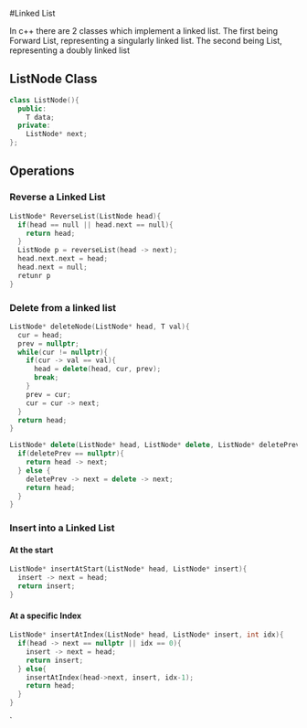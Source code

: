 #Linked List

In c++ there are 2 classes which implement a linked list. The first being Forward List, representing a singularly linked list. The second being List, representing a doubly linked list

## ListNode Class

```c++
class ListNode(){
  public:
    T data;
  private:
    ListNode* next;
};
```
## Operations

### Reverse a Linked List

```c++
ListNode* ReverseList(ListNode head){
  if(head == null || head.next == null){
    return head;
  }
  ListNode p = reverseList(head -> next);
  head.next.next = head;
  head.next = null;
  retunr p
}
```

### Delete from a linked list

```c++
ListNode* deleteNode(ListNode* head, T val){
  cur = head;
  prev = nullptr;
  while(cur != nullptr){
    if(cur -> val == val){
      head = delete(head, cur, prev);
      break;
    }
    prev = cur;
    cur = cur -> next;
  }
  return head;
}

ListNode* delete(ListNode* head, ListNode* delete, ListNode* deletePrev){
  if(deletePrev == nullptr){
    return head -> next;
  } else {
    deletePrev -> next = delete -> next;
    return head;
  }
}
```

### Insert into a Linked List

#### At the start

```c++
ListNode* insertAtStart(ListNode* head, ListNode* insert){
  insert -> next = head;
  return insert;
}
```

#### At a specific Index

```c++
ListNode* insertAtIndex(ListNode* head, ListNode* insert, int idx){
  if(head -> next == nullptr || idx == 0){
    insert -> next = head;
    return insert;
  } else{
    insertAtIndex(head->next, insert, idx-1);
    return head;
  } 
}
```
` 
